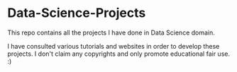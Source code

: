 # Data-Science-Projects
This repo contains all the projects I have done in Data Science domain.

I have consulted various tutorials and websites in order to develop these projects. I don't claim any copyrights and only promote educational fair use. :)
